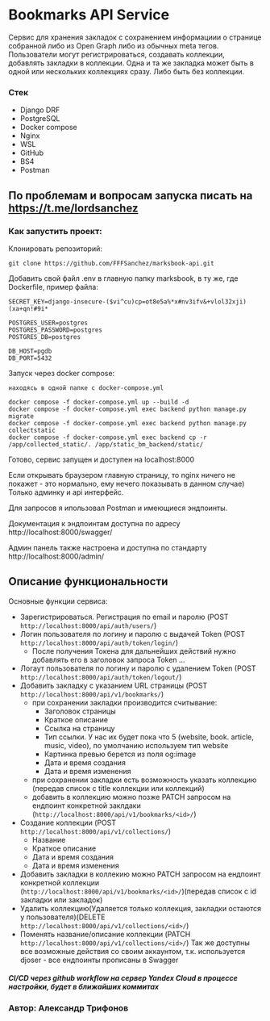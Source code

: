 # Bookmarks API Service
Сервис для хранения закладок с сохранением информациии о странице собранной либо из Open Graph либо из обычных meta тегов. Пользователи могут регистрироваться, создавать коллекции, добавлять закладки в коллекции. Одна и та же закладка может быть в одной или нескольких коллекциях сразу. Либо быть без коллекции.

### Стек
+ Django DRF
+ PostgreSQL
+ Docker compose
+ Nginx
+ WSL
+ GitHub
+ BS4
+ Postman

## По проблемам и вопросам запуска писать на https://t.me/lordsanchez
### Как запустить проект:

Клонировать репозиторий:

```
git clone https://github.com/FFFSanchez/marksbook-api.git
```

Добавить свой файл .env в главную папку marksbook, в ту же, где Dockerfile, пример файла:

```
SECRET_KEY=django-insecure-($vi^cu)cp=ot8e5a%*x#nv3ifv&+vlol32xji)(xa+qn!#9i*

POSTGRES_USER=postgres
POSTGRES_PASSWORD=postgres
POSTGRES_DB=postgres

DB_HOST=pgdb
DB_PORT=5432

```

Запуск через docker compose:

```
находясь в одной папке с docker-compose.yml

docker compose -f docker-compose.yml up --build -d
docker compose -f docker-compose.yml exec backend python manage.py migrate
docker compose -f docker-compose.yml exec backend python manage.py collectstatic
docker compose -f docker-compose.yml exec backend cp -r /app/collected_static/. /app/static_bm_backend/static/
```

Готово, сервис запущен и доступен на localhost:8000 

Если открывать браузером главную страницу, то nginx ничего не покажет - это нормально, ему нечего показывать в данном случае) Только админку и api интерфейс.

Для запросов я ипользовал Postman и имеющиеся эндпоинты.

Документация к эндпоинтам доступна по адресу http://localhost:8000/swagger/

Админ панель также настроена и доступна по стандарту http://localhost:8000/admin/

## Описание функциональности

Основные функции сервиса:
- Зарегистрироваться. Регистрация по email и паролю (POST `http://localhost:8000/api/auth/users/`)
- Логин пользователя по логину и паролю с выдачей Token (POST `http://localhost:8000/api/auth/token/login/`)
  - После получения Токена для дальнейших действий нужно добавлять его в заголовок запроса Token ...
- Логаут пользователя по логину и паролю с удалением Token (POST `http://localhost:8000/api/auth/token/logout/`)
- Добавить закладку с указанием URL страницы (POST `http://localhost:8000/api/v1/bookmarks/`)
  - при сохранении закладки производится считывание:
    - Заголовок страницы
    - Краткое описание
    - Ссылка на страницу
    - Тип ссылки. У нас их будет пока что 5 (website, book. article, music, video), по умолчанию используем тип website
    - Картинка превью берется из поля og:image
    - Дата и время создания
    - Дата и время изменения
  - при сохранении закладки есть возможность указать коллекцию (передав список с title коллекции или коллекций)
  - добавить в коллекцию можно позже PATCH запросом на ендпоинт конкретной заклдаки (`http://localhost:8000/api/v1/bookmarks/<id>/`)
- Создание коллекции (POST `http://localhost:8000/api/v1/collections/`)
  - Название
  - Краткое описание
  - Дата и время создания
  - Дата и время изменения
- Добавить закладки в коллекию можно PATCH запросом на ендпоинт конкретной коллекции (`http://localhost:8000/api/v1/bookmarks/<id>/`)(передав список с id закладки или закладок)
- Удалить коллекцию(Удаляется только коллекция, закладки остаются у пользователя)(DELETE `http://localhost:8000/api/v1/collections/<id>/`)
- Поменять название/описание коллекции (PATCH `http://localhost:8000/api/v1/collections/<id>/`)
Так же доступны все возможные действия со своим аккаунтом, т.к. используется djoser - все ендпоинты прописаны в Swagger


##### CI/CD через github workflow на сервер Yandex Cloud в процессе настройки, будет в ближайших коммитах

### Автор: Александр Трифонов
